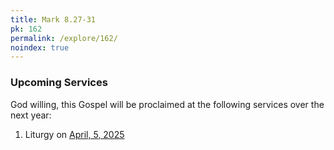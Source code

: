 ```yaml
---
title: Mark 8.27-31
pk: 162
permalink: /explore/162/
noindex: true
---
```


### Upcoming Services

God willing, this Gospel will be proclaimed at the following services over the next year:


1. Liturgy on [April,  5, 2025](https://orthocal.info/readings/gregorian/2025/04/05/)
